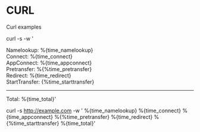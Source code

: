 # CURL
Curl examples

curl -s -w ' 

Namelookup: %{time_namelookup} <br>
Connect: %{time_connect} <br>
AppConnect: %{time_appconnect} <br> 
Pretransfer: %{%time_pretransfer} <br>
Redirect: %{time_redirect} <br>
StartTransfer: {%time_starttransfer} <br>

----------------------------------

Total: %{time_total}' 

curl -s http://example.com -w ' 
%{time_namelookup}
%{time_connect}
%{time_appconnect}
%{%time_pretransfer}
%{time_redirect}
%{%time_starttransfer}
%{time_total}' 
